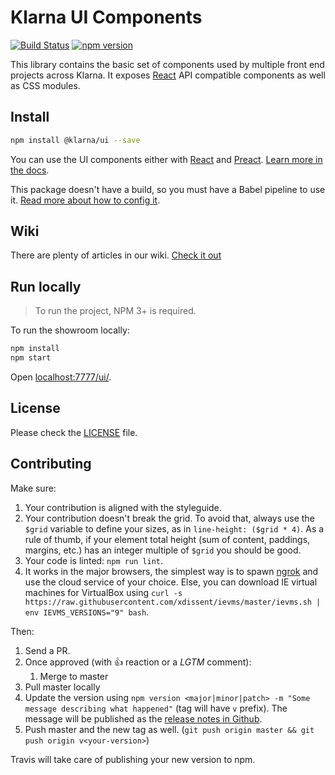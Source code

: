 # Klarna UI Components

[![Build Status](https://travis-ci.org/klarna/ui.svg?branch=master)](https://travis-ci.org/klarna/ui)
[![npm version](https://img.shields.io/npm/v/@klarna/ui.svg?maxAge=2592000)](https://www.npmjs.com/package/@klarna/ui)

This library contains the basic set of components used by multiple front end projects across Klarna. It exposes [React](https://facebook.github.io/react/) API compatible components as well as CSS modules.

## Install

```sh
npm install @klarna/ui --save
```

You can use the UI components either with [React](https://facebook.github.io/react/) and [Preact](https://preactjs.com/). [Learn more in the docs](https://github.com/klarna/ui/wiki/Preact).

This package doesn't have a build, so you must have a Babel pipeline to use it. [Read more about how to config it](https://github.com/klarna/ui/wiki/Webpack-config).

## Wiki

There are plenty of articles in our wiki. [Check it out](https://github.com/klarna/ui/wiki)

## Run locally

> To run the project, NPM 3+ is required.

To run the showroom locally:

```sh
npm install
npm start
```

Open [localhost:7777/ui/](http://localhost:7777/ui/).

## License

Please check the [LICENSE](LICENSE) file.

## Contributing

Make sure:

1. Your contribution is aligned with the styleguide.
2. Your contribution doesn't break the grid. To avoid that, always use the `$grid` variable to define your sizes, as in `line-height: ($grid * 4)`. As a rule of thumb, if your element total height (sum of content, paddings, margins, etc.) has an integer multiple of `$grid` you should be good.
3. Your code is linted: `npm run lint`.
4. It works in the major browsers, the simplest way is to spawn [ngrok](https://ngrok.com/) and use the cloud service of your choice. Else, you can download IE virtual machines for VirtualBox using `curl -s https://raw.githubusercontent.com/xdissent/ievms/master/ievms.sh | env IEVMS_VERSIONS="9" bash`.

Then:

1. Send a PR.
2. Once approved (with 👍 reaction or a _LGTM_ comment):
	1. Merge to master
  2. Pull master locally
  3. Update the version using `npm version <major|minor|patch> -m "Some message describing what happened"` (tag will have `v` prefix). The message will be published as the [release notes in Github](https://github.com/klarna/ui/releases).
  4. Push master and the new tag as well. (`git push origin master && git push origin v<your-version>`)

Travis will take care of publishing your new version to npm.
